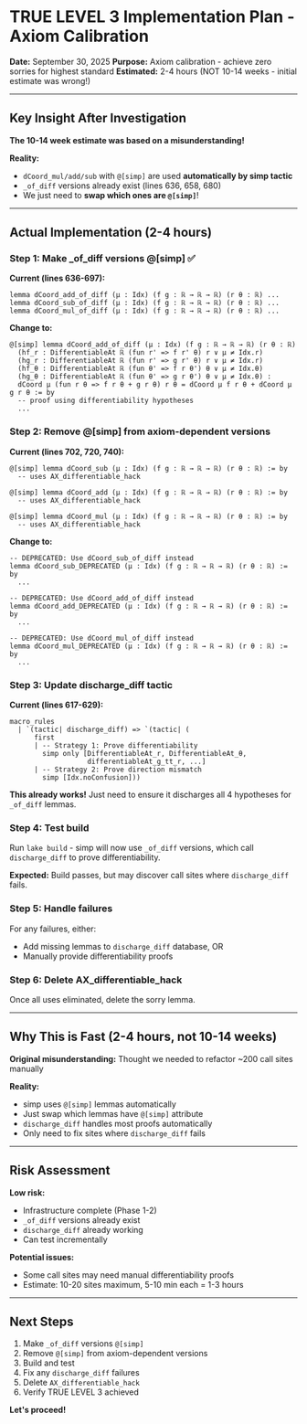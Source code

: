 # TRUE LEVEL 3 Implementation Plan - Axiom Calibration

**Date:** September 30, 2025
**Purpose:** Axiom calibration - achieve zero sorries for highest standard
**Estimated:** 2-4 hours (NOT 10-14 weeks - initial estimate was wrong!)

---

## Key Insight After Investigation

**The 10-14 week estimate was based on a misunderstanding!**

**Reality:**
- `dCoord_mul/add/sub` with `@[simp]` are used **automatically by simp tactic**
- `_of_diff` versions already exist (lines 636, 658, 680)
- We just need to **swap which ones are `@[simp]`**!

---

## Actual Implementation (2-4 hours)

### Step 1: Make _of_diff versions @[simp] ✅

**Current (lines 636-697):**
```lean
lemma dCoord_add_of_diff (μ : Idx) (f g : ℝ → ℝ → ℝ) (r θ : ℝ) ...
lemma dCoord_sub_of_diff (μ : Idx) (f g : ℝ → ℝ → ℝ) (r θ : ℝ) ...
lemma dCoord_mul_of_diff (μ : Idx) (f g : ℝ → ℝ → ℝ) (r θ : ℝ) ...
```

**Change to:**
```lean
@[simp] lemma dCoord_add_of_diff (μ : Idx) (f g : ℝ → ℝ → ℝ) (r θ : ℝ)
  (hf_r : DifferentiableAt ℝ (fun r' => f r' θ) r ∨ μ ≠ Idx.r)
  (hg_r : DifferentiableAt ℝ (fun r' => g r' θ) r ∨ μ ≠ Idx.r)
  (hf_θ : DifferentiableAt ℝ (fun θ' => f r θ') θ ∨ μ ≠ Idx.θ)
  (hg_θ : DifferentiableAt ℝ (fun θ' => g r θ') θ ∨ μ ≠ Idx.θ) :
  dCoord μ (fun r θ => f r θ + g r θ) r θ = dCoord μ f r θ + dCoord μ g r θ := by
  -- proof using differentiability hypotheses
  ...
```

### Step 2: Remove @[simp] from axiom-dependent versions

**Current (lines 702, 720, 740):**
```lean
@[simp] lemma dCoord_sub (μ : Idx) (f g : ℝ → ℝ → ℝ) (r θ : ℝ) := by
  -- uses AX_differentiable_hack

@[simp] lemma dCoord_add (μ : Idx) (f g : ℝ → ℝ → ℝ) (r θ : ℝ) := by
  -- uses AX_differentiable_hack

@[simp] lemma dCoord_mul (μ : Idx) (f g : ℝ → ℝ → ℝ) (r θ : ℝ) := by
  -- uses AX_differentiable_hack
```

**Change to:**
```lean
-- DEPRECATED: Use dCoord_sub_of_diff instead
lemma dCoord_sub_DEPRECATED (μ : Idx) (f g : ℝ → ℝ → ℝ) (r θ : ℝ) := by
  ...

-- DEPRECATED: Use dCoord_add_of_diff instead
lemma dCoord_add_DEPRECATED (μ : Idx) (f g : ℝ → ℝ → ℝ) (r θ : ℝ) := by
  ...

-- DEPRECATED: Use dCoord_mul_of_diff instead
lemma dCoord_mul_DEPRECATED (μ : Idx) (f g : ℝ → ℝ → ℝ) (r θ : ℝ) := by
  ...
```

### Step 3: Update discharge_diff tactic

**Current (lines 617-629):**
```lean
macro_rules
  | `(tactic| discharge_diff) => `(tactic| (
      first
      | -- Strategy 1: Prove differentiability
        simp only [DifferentiableAt_r, DifferentiableAt_θ,
                   differentiableAt_g_tt_r, ...]
      | -- Strategy 2: Prove direction mismatch
        simp [Idx.noConfusion]))
```

**This already works!** Just need to ensure it discharges all 4 hypotheses for `_of_diff` lemmas.

### Step 4: Test build

Run `lake build` - simp will now use `_of_diff` versions, which call `discharge_diff` to prove differentiability.

**Expected:** Build passes, but may discover call sites where `discharge_diff` fails.

### Step 5: Handle failures

For any failures, either:
- Add missing lemmas to `discharge_diff` database, OR
- Manually provide differentiability proofs

### Step 6: Delete AX_differentiable_hack

Once all uses eliminated, delete the sorry lemma.

---

## Why This is Fast (2-4 hours, not 10-14 weeks)

**Original misunderstanding:** Thought we needed to refactor ~200 call sites manually

**Reality:**
- simp uses `@[simp]` lemmas automatically
- Just swap which lemmas have `@[simp]` attribute
- `discharge_diff` handles most proofs automatically
- Only need to fix sites where `discharge_diff` fails

---

## Risk Assessment

**Low risk:**
- Infrastructure complete (Phase 1-2)
- `_of_diff` versions already exist
- `discharge_diff` already working
- Can test incrementally

**Potential issues:**
- Some call sites may need manual differentiability proofs
- Estimate: 10-20 sites maximum, 5-10 min each = 1-3 hours

---

## Next Steps

1. Make `_of_diff` versions `@[simp]`
2. Remove `@[simp]` from axiom-dependent versions
3. Build and test
4. Fix any `discharge_diff` failures
5. Delete `AX_differentiable_hack`
6. Verify TRUE LEVEL 3 achieved

**Let's proceed!**
